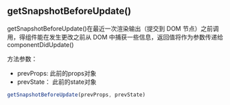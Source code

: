 
## getSnapshotBeforeUpdate()
getSnapshotBeforeUpdate()在最近一次渲染输出（提交到 DOM 节点）之前调用，得组件能在发生更改之前从 DOM 中捕获一些信息，返回值将作为参数传递给 componentDidUpdate()

方法参数：
* prevProps: 此前的props对象
* prevState： 此前的state对象
```jsx
getSnapshotBeforeUpdate(prevProps, prevState)
```
